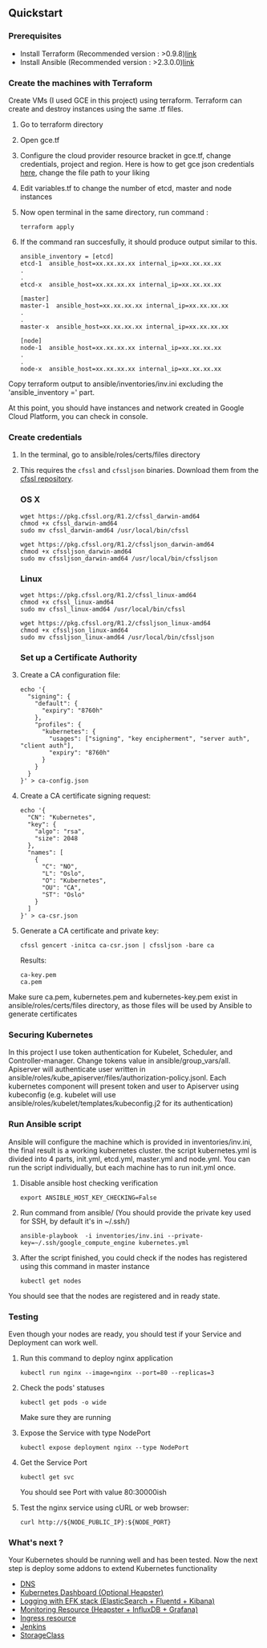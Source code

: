 ## Quickstart

### Prerequisites
- Install Terraform (Recommended version : >0.9.8)[link](https://www.terraform.io/intro/getting-started/install.html)
- Install Ansible (Recommended version : >2.3.0.0)[link](http://docs.ansible.com/ansible/intro_installation.html)

### Create the machines with Terraform
Create VMs (I used GCE in this project) using terraform. Terraform can create and destroy instances using the same .tf files.

1. Go to terraform directory
2. Open gce.tf
3. Configure the cloud provider resource bracket in gce.tf, change credentials, project and region. Here is how to get gce json credentials 
[here](https://www.terraform.io/docs/providers/google/index.html#authentication-json-file), change the file path to your liking
4. Edit variables.tf to change the number of etcd, master and node instances
5. Now open terminal in the same directory, run command :

    ```
    terraform apply
    ```

5. If the command ran succesfully, it should produce output similar to this. 

    ```
    ansible_inventory = [etcd]
    etcd-1  ansible_host=xx.xx.xx.xx internal_ip=xx.xx.xx.xx
    .
    .
    etcd-x  ansible_host=xx.xx.xx.xx internal_ip=xx.xx.xx.xx

    [master]
    master-1  ansible_host=xx.xx.xx.xx internal_ip=xx.xx.xx.xx
    .
    .
    master-x  ansible_host=xx.xx.xx.xx internal_ip=xx.xx.xx.xx

    [node]
    node-1  ansible_host=xx.xx.xx.xx internal_ip=xx.xx.xx.xx
    .
    .
    node-x  ansible_host=xx.xx.xx.xx internal_ip=xx.xx.xx.xx
    ```

Copy terraform output to ansible/inventories/inv.ini excluding the 'ansible_inventory =' part.

At this point, you should have instances and network created in Google Cloud Platform, you can check in console.


### Create credentials

1. In the terminal, go to ansible/roles/certs/files directory
2. This requires the `cfssl` and `cfssljson` binaries. Download them from the [cfssl repository](https://pkg.cfssl.org).

    ### OS X

    ```
    wget https://pkg.cfssl.org/R1.2/cfssl_darwin-amd64
    chmod +x cfssl_darwin-amd64
    sudo mv cfssl_darwin-amd64 /usr/local/bin/cfssl
    ```

    ```
    wget https://pkg.cfssl.org/R1.2/cfssljson_darwin-amd64
    chmod +x cfssljson_darwin-amd64
    sudo mv cfssljson_darwin-amd64 /usr/local/bin/cfssljson
    ```

    ### Linux

    ```
    wget https://pkg.cfssl.org/R1.2/cfssl_linux-amd64
    chmod +x cfssl_linux-amd64
    sudo mv cfssl_linux-amd64 /usr/local/bin/cfssl
    ```

    ```
    wget https://pkg.cfssl.org/R1.2/cfssljson_linux-amd64
    chmod +x cfssljson_linux-amd64
    sudo mv cfssljson_linux-amd64 /usr/local/bin/cfssljson
    ```

    ### Set up a Certificate Authority

3. Create a CA configuration file:

    ```
    echo '{
      "signing": {
        "default": {
          "expiry": "8760h"
        },
        "profiles": {
          "kubernetes": {
            "usages": ["signing", "key encipherment", "server auth", "client auth"],
            "expiry": "8760h"
          }
        }
      }
    }' > ca-config.json
    ```

4. Create a CA certificate signing request:
    ```
    echo '{
      "CN": "Kubernetes",
      "key": {
        "algo": "rsa",
        "size": 2048
      },
      "names": [
        {
          "C": "NO",
          "L": "Oslo",
          "O": "Kubernetes",
          "OU": "CA",
          "ST": "Oslo"
        }
      ]
    }' > ca-csr.json
    ```
5. Generate a CA certificate and private key:

    ```
    cfssl gencert -initca ca-csr.json | cfssljson -bare ca
    ```

    Results:

    ```
    ca-key.pem
    ca.pem
    ```
Make sure ca.pem, kubernetes.pem and kubernetes-key.pem exist in ansible/roles/certs/files directory, as those files will
be used by Ansible to generate certificates


### Securing Kubernetes
In this project I use token authentication for Kubelet, Scheduler, and Controller-manager. Change tokens value in ansible/group_vars/all.
Apiserver will authenticate user written in ansible/roles/kube_apiserver/files/authorization-policy.jsonl.
Each kubernetes component will present token and user to Apiserver using kubeconfig (e.g. kubelet will use ansible/roles/kubelet/templates/kubeconfig.j2 for its authentication)


### Run Ansible script
Ansible will configure the machine which is provided in inventories/inv.ini, the final result is a working kubernetes cluster.
the script kubernetes.yml is divided into 4 parts, init.yml, etcd.yml, master.yml and node.yml.
You can run the script individually, but each machine has to run init.yml once.

1. Disable ansible host checking verification

    ```
    export ANSIBLE_HOST_KEY_CHECKING=False
    ```

2. Run command from ansible/ (You should provide the private key used for SSH, by default it's in ~/.ssh/)

    ```
    ansible-playbook  -i inventories/inv.ini --private-key=~/.ssh/google_compute_engine kubernetes.yml
    ```

3. After the script finished, you could check if the nodes has registered using this command in master instance 

    ```
    kubectl get nodes
    ```

You should see that the nodes are registered and in ready state.


### Testing
Even though your nodes are ready, you should test if your Service and Deployment can work well.

1. Run this command to deploy nginx application

    ```
    kubectl run nginx --image=nginx --port=80 --replicas=3
    ```

2. Check the pods' statuses

    ```
    kubectl get pods -o wide
    ```

    Make sure they are running

3. Expose the Service with type NodePort

    ```
    kubectl expose deployment nginx --type NodePort
    ```

4. Get the Service Port

    ```
    kubectl get svc
    ```

    You should see Port with value 80:30000ish

5. Test the nginx service using cURL or web browser:

    ```
    curl http://${NODE_PUBLIC_IP}:${NODE_PORT}
    ```


### What's next ?
Your Kubernetes should be running well and has been tested. Now the next step is deploy some addons to extend
Kubernetes functionality
- [DNS](addons/dns.md)
- [Kubernetes Dashboard (Optional Heapster)](addons/dashboard.md)
- [Logging with EFK stack (ElasticSearch + Fluentd + Kibana)](addons/logging.md)
- [Monitoring Resource (Heapster + InfluxDB + Grafana)](addons/monitor.md)
- [Ingress resource](addons/ingress.md)
- [Jenkins](addons/jenkins.md)
- [StorageClass](addons/storage.md)